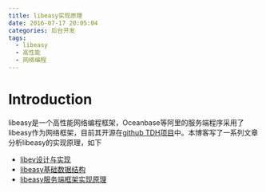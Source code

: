 ```yaml
---
title: libeasy实现原理
date: 2016-07-17 20:05:04
categories: 后台开发
tags:
  - libeasy
  - 高性能
  - 网络编程
---
```


# Introduction

libeasy是一个高性能网络编程框架，Oceanbase等阿里的服务端程序采用了libeasy作为网络框架，目前其开源在[github TDH项目](https://github.com/alibaba/TDH_Socket/tree/master/libeasy)中。本博客写了一系列文章分析libeasy的实现原理，如下

- [libev设计与实现](http://oserror.com/backend/libev-analysis/)
- [libeasy基础数据结构](http://oserror.com/backend/libeasy-data-structure/)
- [libeasy服务端框架实现原理](http://oserror.com/backend/libeasy-server-side-framework/)



